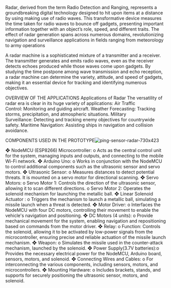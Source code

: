 Radar, derived from the term Radio Detection and Ranging, represents a groundbreaking digital technology designed to hit upon items at a distance by using making use of radio waves.
This transformative device measures the time taken for radio waves to bounce off gadgets, presenting important information together with an object’s role, speed, and different traits. The effect of radar generation spans across numerous domains, revolutionizing navigation and surveillance applications in fields ranging from meteorology to army operations

A radar machine is a sophisticated mixture of a transmitter and a receiver. The transmitter generates and emits radio waves, even as the receiver detects echoes produced while those waves 
come upon gadgets. By studying the time postpone among wave transmission and echo reception, a radar machine can determine the variety, attitude, and speed of gadgets, making it an essential device for tracking and identifying numerous objectives.

OVERVIEW OF THE APPLICATIONS
Applications of Radar
The versatility of radar era is clear in its huge variety of applications:
Air Traffic Control: Monitoring and guiding aircraft.
Weather Forecasting: Tracking storms, precipitation, and atmospheric situations.
Military Surveillance: Detecting and tracking enemy objectives for countrywide safety.
Maritime Navigation: Assisting ships in navigation and collision avoidance.

COMPONENTS USED IN THE PROTOTYPE![ping-sensor-radar-730x423](https://github.com/user-attachments/assets/a6e58c4c-539f-42e9-b241-4603fc0116f6)

❖ NodeMCU (ESP8266) Microcontroller: o Acts as the central control unit for the system, managing inputs and outputs, and connecting to the mobile Wi-Fi network. 
❖ Arduino Uno: o Works in conjunction with the NodeMCU to control additional components such as the ultrasonic sensor and servo motors. 
❖ Ultrasonic Sensor: o Measures distances to detect potential threats. It is mounted on a servo motor for directional scanning. 
❖ Servo Motors: o Servo Motor 1: Controls the direction of the ultrasonic sensor, allowing it to scan different directions. o Servo Motor 2: Operates the solenoid mechanism for launching the metallic ball.
 ❖ Linear Solenoid Actuator : o Triggers the mechanism to launch a metallic ball, simulating a missile launch when a threat is detected.
❖ Motor Driver: o Interfaces the NodeMCU with four DC motors, controlling their movement to enable the vehicle's navigation and positioning. 
❖ DC Motors (4 units): o Provide mechanical movement for the system, enabling navigation and repositioning based on commands from the motor driver. 
❖ Relay: o Function: Controls the solenoid, allowing it to be activated by low-power signals from the microcontroller, ensuring precise and reliable actuation of the missile launch mechanism. 
❖ Weapon: o Simulates the missile used in the counter-attack mechanism, launched by the solenoid.
 ❖ Power Supply(3.7V batteries):o Provides the necessary electrical power for the NodeMCU, Arduino board, sensors, motors, and solenoid. ❖ Connecting Wires and Cables: o For interconnecting the various components, including sensors, motors, and microcontrollers. 
❖ Mounting Hardware: o Includes brackets, stands, and supports for securely positioning the ultrasonic sensor, motors, and solenoid.








